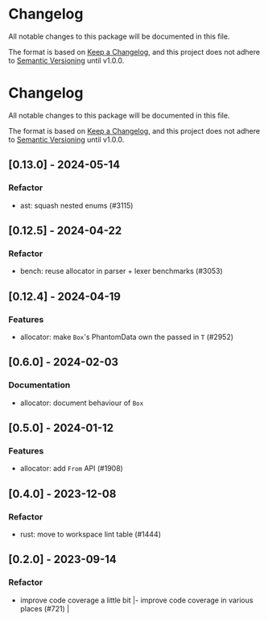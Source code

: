 # Changelog

All notable changes to this package will be documented in this file.

The format is based on [Keep a Changelog](https://keepachangelog.com/en/1.0.0/), and this project does not adhere to [Semantic Versioning](https://semver.org/spec/v2.0.0.html) until v1.0.0.

# Changelog

All notable changes to this package will be documented in this file.

The format is based on [Keep a Changelog](https://keepachangelog.com/en/1.0.0/),
and this project does not adhere to [Semantic Versioning](https://semver.org/spec/v2.0.0.html) until v1.0.0.

## [0.13.0] - 2024-05-14

### Refactor

* ast: squash nested enums (#3115)

## [0.12.5] - 2024-04-22

### Refactor

* bench: reuse allocator in parser + lexer benchmarks (#3053)

## [0.12.4] - 2024-04-19

### Features

* allocator: make `Box`'s PhantomData own the passed in `T` (#2952)

## [0.6.0] - 2024-02-03

### Documentation

* allocator: document behaviour of `Box`

## [0.5.0] - 2024-01-12

### Features

* allocator: add `From` API (#1908)

## [0.4.0] - 2023-12-08

### Refactor

* rust: move to workspace lint table (#1444)

## [0.2.0] - 2023-09-14

### Refactor
- improve code coverage a little bit |- improve code coverage in various places (#721) |

